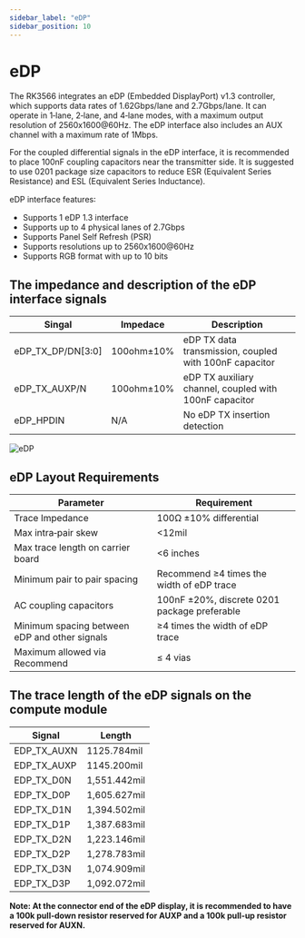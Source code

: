 ```yaml
---
sidebar_label: "eDP"
sidebar_position: 10
---
```


# eDP

The RK3566 integrates an eDP (Embedded DisplayPort) v1.3 controller, which supports data rates of 1.62Gbps/lane and 2.7Gbps/lane. It can operate in 1‑lane, 2‑lane, and 4‑lane modes, with a maximum output resolution of 2560x1600@60Hz. The eDP interface also includes an AUX channel with a maximum rate of 1Mbps.

For the coupled differential signals in the eDP interface, it is recommended to place 100nF coupling capacitors near the transmitter side. It is suggested to use 0201 package size capacitors to reduce ESR (Equivalent Series Resistance) and ESL (Equivalent Series Inductance).

eDP interface features꞉

- Supports 1 eDP 1.3 interface
- Supports up to 4 physical lanes of 2.7Gbps
- Supports Panel Self Refresh (PSR)
- Supports resolutions up to 2560x1600@60Hz
- Supports RGB format with up to 10 bits

## The impedance and description of the eDP interface signals

| Singal            | Impedace   | Description                                            |
| ----------------- | ---------- | ------------------------------------------------------ |
| eDP_TX_DP/DN[3꞉0] | 100ohm±10% | eDP TX data transmission, coupled with 100nF capacitor |
| eDP_TX_AUXP/N     | 100ohm±10% | eDP TX auxiliary channel, coupled with 100nF capacitor |
| eDP_HPDIN         | N/A        | No eDP TX insertion detection                          |

![eDP](/img/cm3/edp-design.webp)

## eDP Layout Requirements

| Parameter                                     | Requirement                                  |
| --------------------------------------------- | -------------------------------------------- |
| Trace Impedance                               | 100Ω ±10% differential                       |
| Max intra‑pair skew                           | <12mil                                       |
| Max trace length on carrier board             | <6 inches                                    |
| Minimum pair to pair spacing                  | Recommend ≥4 times the width of eDP trace    |
| AC coupling capacitors                        | 100nF ±20%, discrete 0201 package preferable |
| Minimum spacing between eDP and other signals | ≥4 times the width of eDP trace              |
| Maximum allowed via Recommend                 | ≤ 4 vias                                     |

## The trace length of the eDP signals on the compute module

| Signal      | Length       |
| ----------- | ------------ |
| EDP_TX_AUXN | 1125.784mil  |
| EDP_TX_AUXP | 1145.200mil  |
| EDP_TX_D0N  | 1,551.442mil |
| EDP_TX_D0P  | 1,605.627mil |
| EDP_TX_D1N  | 1,394.502mil |
| EDP_TX_D1P  | 1,387.683mil |
| EDP_TX_D2N  | 1,223.146mil |
| EDP_TX_D2P  | 1,278.783mil |
| EDP_TX_D3N  | 1,074.909mil |
| EDP_TX_D3P  | 1,092.072mil |

**Note: At the connector end of the eDP display, it is recommended to have a 100k pull‑down resistor reserved for AUXP and a 100k pull‑up resistor reserved for AUXN.**
